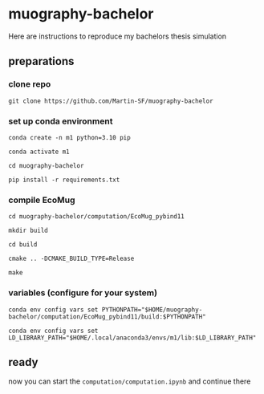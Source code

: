 # muography-bachelor

Here are instructions to reproduce my bachelors thesis simulation

## preparations

### clone repo

`git clone https://github.com/Martin-SF/muography-bachelor`

### set up conda environment
`conda create -n m1 python=3.10 pip`

`conda activate m1`

`cd muography-bachelor`

`pip install -r requirements.txt`


### compile EcoMug
`cd muography-bachelor/computation/EcoMug_pybind11`

`mkdir build`

`cd build`

`cmake .. -DCMAKE_BUILD_TYPE=Release`

`make`

### variables (configure for your system)
`conda env config vars set PYTHONPATH="$HOME/muography-bachelor/computation/EcoMug_pybind11/build:$PYTHONPATH"`

`conda env config vars set LD_LIBRARY_PATH="$HOME/.local/anaconda3/envs/m1/lib:$LD_LIBRARY_PATH"`

## ready

now you can start the `computation/computation.ipynb` and continue there 

